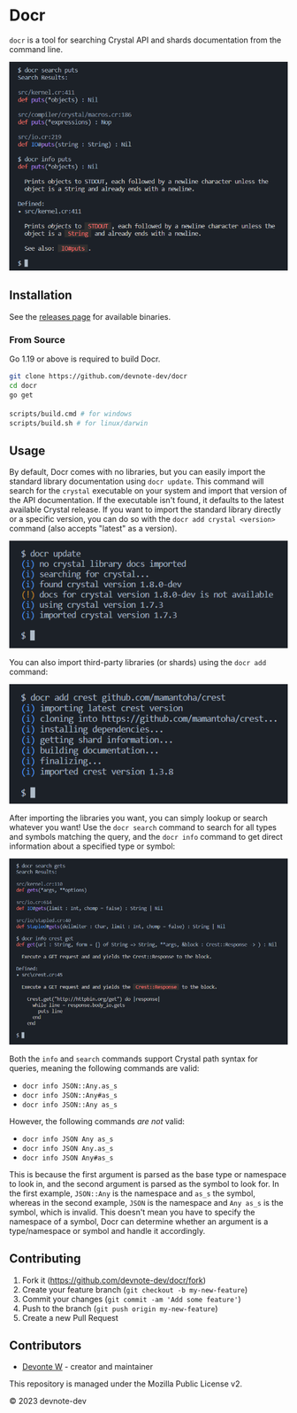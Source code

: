 # Docr

`docr` is a tool for searching Crystal API and shards documentation from the command line.

![demo_1](/assets/demo_1.png)

## Installation

See the [releases page](https://github.com/devnote-dev/docr/releases/latest) for available binaries.

### From Source

Go 1.19 or above is required to build Docr.

```sh
git clone https://github.com/devnote-dev/docr
cd docr
go get

scripts/build.cmd # for windows
scripts/build.sh # for linux/darwin
```

## Usage

By default, Docr comes with no libraries, but you can easily import the standard library documentation using `docr update`. This command will search for the `crystal` executable on your system and import that version of the API documentation. If the executable isn't found, it defaults to the latest available Crystal release. If you want to import the standard library directly or a specific version, you can do so with the `docr add crystal <version>` command (also accepts "latest" as a version).

![demo_2](/assets/demo_2.png)

You can also import third-party libraries (or shards) using the `docr add` command:

![demo_3](/assets/demo_3.png)

After importing the libraries you want, you can simply lookup or search whatever you want! Use the `docr search` command to search for all types and symbols matching the query, and the `docr info` command to get direct information about a specified type or symbol:

![demo_4](/assets/demo_4.png)

Both the `info` and `search` commands support Crystal path syntax for queries, meaning the following commands are valid:

* `docr info JSON::Any.as_s`
* `docr info JSON::Any#as_s`
* `docr info JSON::Any as_s`

However, the following commands _are not_ valid:

* `docr info JSON Any as_s`
* `docr info JSON Any.as_s`
* `docr info JSON Any#as_s`

This is because the first argument is parsed as the base type or namespace to look in, and the second argument is parsed as the symbol to look for. In the first example, `JSON::Any` is the namespace and `as_s` the symbol, whereas in the second example, `JSON` is the namespace and `Any as_s` is the symbol, which is invalid. This doesn't mean you have to specify the namespace of a symbol, Docr can determine whether an argument is a type/namespace or symbol and handle it accordingly.

<!-- TODO: add "Updating" section with update command -->

## Contributing

1. Fork it (https://github.com/devnote-dev/docr/fork)
2. Create your feature branch (`git checkout -b my-new-feature`)
3. Commit your changes (`git commit -am 'Add some feature'`)
4. Push to the branch (`git push origin my-new-feature`)
5. Create a new Pull Request

## Contributors

* [Devonte W](https://github.com/devnote-dev) - creator and maintainer

This repository is managed under the Mozilla Public License v2.

© 2023 devnote-dev
